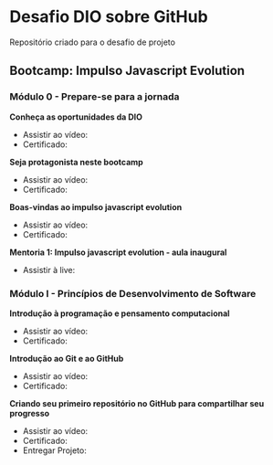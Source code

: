 # Desafio DIO sobre GitHub
Repositório criado para o desafio de projeto

## Bootcamp: Impulso Javascript Evolution


### Módulo 0 - Prepare-se para a jornada

**Conheça as oportunidades da DIO**
* Assistir ao vídeo:
* Certificado:

**Seja protagonista neste bootcamp**
* Assistir ao vídeo:
* Certificado:

**Boas-vindas ao impulso javascript evolution**
* Assistir ao vídeo:
* Certificado:

**Mentoria 1: Impulso javascript evolution - aula inaugural**
* Assistir à live:


### Módulo I - Princípios de Desenvolvimento de Software

**Introdução à programação e pensamento computacional**
* Assistir ao vídeo:
* Certificado:

**Introdução ao Git e ao GitHub**
* Assistir ao vídeo:
* Certificado:

**Criando seu primeiro repositório no GitHub para compartilhar seu progresso**
* Assistir ao vídeo:
* Certificado:
* Entregar Projeto:
